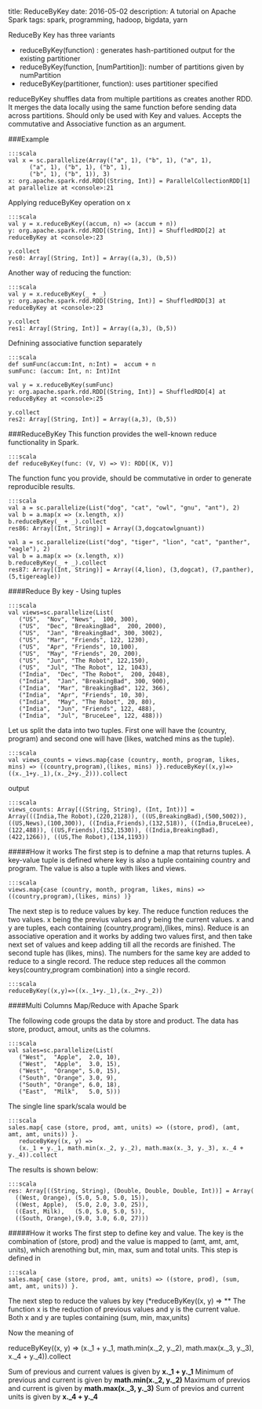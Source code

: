 title: ReduceByKey
date: 2016-05-02
description: A tutorial on Apache Spark
tags: spark, programming, hadoop, bigdata, yarn

ReduceBy Key has three variants

* reduceByKey(function)   : generates hash-partitioned output for the existing partitioner
* reduceByKey(function, [numPartition]): number of partitions given by numPartition
* reduceByKey(partitioner, function): uses partitioner specified

reduceByKey shuffles data from multiple partitions as creates another RDD.
It merges the data locally using the same function before sending data across partitions.
Should only be used with Key and values.
Accepts the commutative and Associative function as an argument.

###Example

	:::scala
	val x = sc.parallelize(Array(("a", 1), ("b", 1), ("a", 1),
	      ("a", 1), ("b", 1), ("b", 1),
	      ("b", 1), ("b", 1)), 3)
	x: org.apache.spark.rdd.RDD[(String, Int)] = ParallelCollectionRDD[1] at parallelize at <console>:21

Applying reduceByKey operation on x

	:::scala
	val y = x.reduceByKey((accum, n) => (accum + n))
	y: org.apache.spark.rdd.RDD[(String, Int)] = ShuffledRDD[2] at reduceByKey at <console>:23

	y.collect
	res0: Array[(String, Int)] = Array((a,3), (b,5))

Another way of reducing the function:

	:::scala
	val y = x.reduceByKey(_ + _)
	y: org.apache.spark.rdd.RDD[(String, Int)] = ShuffledRDD[3] at reduceByKey at <console>:23

	y.collect
	res1: Array[(String, Int)] = Array((a,3), (b,5))

Defnining associative function separately

	:::scala
	def sumFunc(accum:Int, n:Int) =  accum + n
	sumFunc: (accum: Int, n: Int)Int

	val y = x.reduceByKey(sumFunc)
	y: org.apache.spark.rdd.RDD[(String, Int)] = ShuffledRDD[4] at reduceByKey at <console>:25

	y.collect
	res2: Array[(String, Int)] = Array((a,3), (b,5))

###ReduceByKey 
This function provides the well-known reduce functionality in Spark. 

	:::scala
	def reduceByKey(func: (V, V) => V): RDD[(K, V)]

The function func you provide, should be commutative in order to generate reproducible results.

	:::scala
	val a = sc.parallelize(List("dog", "cat", "owl", "gnu", "ant"), 2)
	val b = a.map(x => (x.length, x))
	b.reduceByKey(_ + _).collect
	res86: Array[(Int, String)] = Array((3,dogcatowlgnuant))

	val a = sc.parallelize(List("dog", "tiger", "lion", "cat", "panther", "eagle"), 2)
	val b = a.map(x => (x.length, x))
	b.reduceByKey(_ + _).collect
	res87: Array[(Int, String)] = Array((4,lion), (3,dogcat), (7,panther), (5,tigereagle))

####Reduce By key - Using tuples

	:::scala
	val views=sc.parallelize(List(
	   ("US",  "Nov", "News",  100, 300),
	   ("US",  "Dec", "BreakingBad",  200, 2000),
	   ("US",  "Jan", "BreakingBad", 300, 3002),
	   ("US",  "Mar", "Friends", 122, 1230),
	   ("US",  "Apr", "Friends", 10,100),
	   ("US",  "May", "Friends", 20, 200),
	   ("US",  "Jun", "The Robot", 122,150),
	   ("US",  "Jul", "The Robot", 12, 1043),
	   ("India",  "Dec", "The Robot",  200, 2048),
	   ("India",  "Jan", "BreakingBad", 300, 900),
	   ("India",  "Mar", "BreakingBad", 122, 366),
	   ("India",  "Apr", "Friends", 10, 30),
	   ("India",  "May", "The Robot", 20, 80),
	   ("India",  "Jun", "Friends", 122, 488),
	   ("India",  "Jul", "BruceLee", 122, 488)))

Let us split the data into two tuples. First one will have the (country, program) and second one will have (likes, watched mins as the tuple).

	:::scala
	val views_counts = views.map{case (country, month, program, likes, mins) => ((country,program),(likes, mins) )}.reduceByKey((x,y)=>((x._1+y._1),(x._2+y._2))).collect

output

	:::scala
	views_counts: Array[((String, String), (Int, Int))] = Array(((India,The Robot),(220,2128)), ((US,BreakingBad),(500,5002)), ((US,News),(100,300)), ((India,Friends),(132,518)), ((India,BruceLee),(122,488)), ((US,Friends),(152,1530)), ((India,BreakingBad),(422,1266)), ((US,The Robot),(134,1193))

#####How it works
The first step is to defnine a map that returns tuples.
A key-value tuple is defined where key is also a tuple containing country and program. The value is also a tuple with likes and views.

	:::scala
	views.map{case (country, month, program, likes, mins) => ((country,program),(likes, mins) )}

The next step is to reduce values by key.
The reduce function reduces the two values. x being the previus values and y being the current values. x and y are tuples, each containing (country,program),(likes, mins).
Reduce is an associative operation and it works by adding two values first, and then take next set of values and keep adding till all the records are finished.
The second tuple has (likes, mins). The numbers for the same key are added to reduce to a single record.
The reduce step reduces all the common keys(country,program combination) into a single record.

	:::scala
	reduceByKey((x,y)=>((x._1+y._1),(x._2+y._2))

####Multi Columns Map/Reduce with Apache Spark

The following code groups the data by store and product.
The data has store, product, amout, units as the columns.


	:::scala
	val sales=sc.parallelize(List(
	   ("West",  "Apple",  2.0, 10),
	   ("West",  "Apple",  3.0, 15),
	   ("West",  "Orange", 5.0, 15),
	   ("South", "Orange", 3.0, 9),
	   ("South", "Orange", 6.0, 18),
	   ("East",  "Milk",   5.0, 5)))

The single line spark/scala would be

	:::scala
	sales.map{ case (store, prod, amt, units) => ((store, prod), (amt, amt, amt, units)) }.
	   reduceByKey((x, y) =>  
	   (x._1 + y._1, math.min(x._2, y._2), math.max(x._3, y._3), x._4 + y._4)).collect

The results is shown below:

	:::scala
	res: Array[((String, String), (Double, Double, Double, Int))] = Array(
	  ((West, Orange), (5.0, 5.0, 5.0, 15)), 
	  ((West, Apple),  (5.0, 2.0, 3.0, 25)), 
	  ((East, Milk),   (5.0, 5.0, 5.0, 5)), 
	  ((South, Orange),(9.0, 3.0, 6.0, 27)))

#####How it works
The first step to define key and value. The key is the combination of (store, prod) and the value is mapped to
(amt, amt, amt, units), which arenothing but, min, max, sum and total units.
This step is defined in 

	:::scala
	sales.map{ case (store, prod, amt, units) => ((store, prod), (sum, amt, amt, units)) }.

The next step to reduce the values by key (*reduceByKey((x, y) => **
The function x is the reduction of previous values and y is the current value. Both x and y are tuples containing
(sum, min, max,units)

Now the meaning of 

reduceByKey((x, y) => 
  (x._1 + y._1, math.min(x._2, y._2), math.max(x._3, y._3), x._4 + y._4)).collect

Sum of previous and current values is given by  **x._1 + y._1**
Minimum of previous and current is given by **math.min(x._2, y._2)**
Maximum of previos and current is given by **math.max(x._3, y._3)**
Sum of previos and current units is given by **x._4 + y._4**


